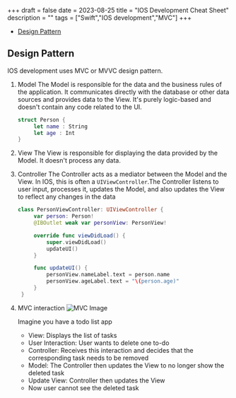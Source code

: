 +++
draft = false
date = 2023-08-25
title = "IOS Development Cheat Sheet"
description = ""
tags = ["Swift","IOS development","MVC"]
+++

* [Design Pattern](#design_pattern)

## Design Pattern

IOS development uses MVC or MVVC design pattern.

1. Model
   The Model is responsible for the data and the business rules of the application. It communicates directly with the database or other data sources and provides data to the View. It's purely logic-based and doesn't contain any code related to the UI.
   ```swift
   struct Person {
        let name : String
        let age : Int
   }
   ```

2. View 
   The View is responsible for displaying the data provided by the Model. It doesn't process any data.

3. Controller
   The Controller acts as a mediator between the Model and the View. In IOS, this is often a `UIViewController`.The
   Controller listens to user input, processes it, updates the Model, and also updates the View to reflect any changes in the data

   ```swift
   class PersonViewController: UIViewController {
        var person: Person!
        @IBOutlet weak var personView: PersonView!

        override func viewDidLoad() {
            super.viewDidLoad()
            updateUI()
        }

        func updateUI() {
            personView.nameLabel.text = person.name
            personView.ageLabel.text = "\(person.age)"
        }
    }
   ```
4. MVC interaction
   ![MVC Image](/images/IMG_0337.PNG)

   Imagine you have a todo list app
   * View: Displays the list of tasks
   * User Interaction: User wants to delete one to-do
   * Controller: Receives this interaction and decides that the corresponding task needs to be removed
   * Model: The Controller then updates the View to no longer show the deleted task
   * Update View: Controller then updates the View
   * Now user cannot see the deleted task 